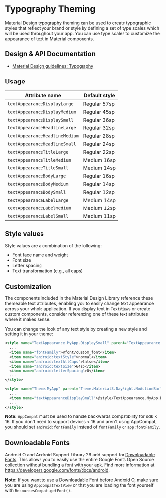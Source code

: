 <!--docs:
title: "Typography Theming"
layout: detail
section: theming
excerpt: "Typography Theming"
iconId: typography
path: /theming/typography/
-->

# Typography Theming

Material Design typography theming can be used to create typographic styles that
reflect your brand or style by defining a set of type scales which will be used
throughout your app. You can use type scales to customize the appearance of text
in Material components.

## Design & API Documentation

-   [Material Design guidelines:
    Typography](https://material.io/go/design-typography/)

## Usage

Attribute name                 | Default style
------------------------------ | -------------
`textAppearanceDisplayLarge`   | Regular 57sp
`textAppearanceDisplayMedium`  | Regular 45sp
`textAppearanceDisplaySmall`   | Regular 36sp
`textAppearanceHeadlineLarge`  | Regular 32sp
`textAppearanceHeadlineMedium` | Regular 28sp
`textAppearanceHeadlineSmall`  | Regular 24sp
`textAppearanceTitleLarge`     | Regular 22sp
`textAppearanceTitleMedium`    | Medium 16sp
`textAppearanceTitleSmall`     | Medium 14sp
`textAppearanceBodyLarge`      | Regular 16sp
`textAppearanceBodyMedium`     | Regular 14sp
`textAppearanceBodySmall`      | Regular 12sp
`textAppearanceLabelLarge`     | Medium 14sp
`textAppearanceLabelMedium`    | Medium 12sp
`textAppearanceLabelSmall`     | Medium 11sp

## Style values

Style values are a combination of the following:

*   Font face name and weight
*   Font size
*   Letter spacing
*   Text transformation (e.g., all caps)

## Customization

The components included in the Material Design Library reference these themeable
text attributes, enabling you to easily change text appearance across your whole
application. If you display text in `TextView`s or create custom components,
consider referencing one of these text attributes where it makes sense.

You can change the look of any text style by creating a new style and setting it
in your theme:

```xml
<style name="TextAppearance.MyApp.DisplaySmall" parent="TextAppearance.Material3.DisplaySmall">
  ...
  <item name="fontFamily">@font/custom_font</item>
  <item name="android:textStyle">normal</item>
  <item name="android:textAllCaps">false</item>
  <item name="android:textSize">64sp</item>
  <item name="android:letterSpacing">0</item>
  ...
</style>
```

```xml
<style name="Theme.MyApp" parent="Theme.Material3.DayNight.NoActionBar">
  ...
  <item name="textAppearanceDisplaySmall">@style/TextAppearance.MyApp.DisplaySmall</item>
  ...
</style>
```

**Note:** `AppCompat` must be used to handle backwards compatibility for sdk <
16. If you don't need to support devices < 16 and aren't using AppCompat, you
should set `android:fontFamily` instead of `fontFamily` or `app:fontFamily`.

## Downloadable Fonts

Android O and Android Support Library 26 add support for [Downloadable
Fonts](https://developer.android.com/guide/topics/ui/look-and-feel/downloadable-fonts.html).
This allows you to easily use the entire Google Fonts Open Source collection
without bundling a font with your apk. Find more information at
https://developers.google.com/fonts/docs/android.

**Note:** If you want to use a Downloadable Font before Android O, make sure you
are using `AppCompatTextView` or that you are loading the font yourself with
`ResourcesCompat.getFont()`.
